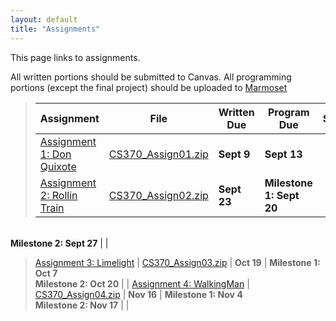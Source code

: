 ```yaml
---
layout: default
title: "Assignments"
---
```


This page links to assignments.

All written portions should be submitted to Canvas. All programming portions (except the final project) should be uploaded to [Marmoset](https://cs.ycp.edu/marmoset/)

> Assignment | File | Written Due | Program Due | Solutions |
> ---------- | ---- | ----------- | ----------- | --------- |
> [Assignment 1: Don Quixote](assign01.html)       | [CS370_Assign01.zip](src/CS370_Assign01.zip) | **Sept 9** | **Sept 13** | |
> [Assignment 2: Rollin Train](assign02.html)      | [CS370_Assign02.zip](src/CS370_Assign02.zip) | **Sept 23**   | **Milestone 1: Sept 20** 
<br /> **Milestone 2: Sept 27** | |
> [Assignment 3: Limelight](assign03.html)         | [CS370_Assign03.zip](src/CS370_Assign03.zip) | **Oct 19**   | **Milestone 1: Oct 7** <br /> **Milestone 2: Oct 20** | |
> [Assignment 4: WalkingMan](assign04.html)        | [CS370_Assign04.zip](src/CS370_Assign04.zip) | **Nov 16**   | **Milestone 1: Nov 4** <br /> **Milestone 2: Nov 17** | |

<!--
> [Final Project: Think Inside the Box](project.html) <br /> [Evaluation Form](CS370_Final_Project_eval.docx) | [CS370_Project.zip](src/CS370_Project.zip) | |  <br /> **Milestone 1: Oct 14** <br /> **Milestone 2: Nov 11** | |
-->